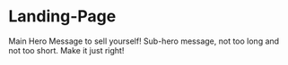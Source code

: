 # Landing-Page
Main Hero Message to sell yourself! Sub-hero message, not too long and not too short. Make it just right!
